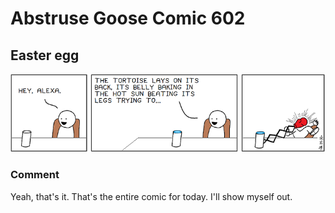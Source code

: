 # Abstruse Goose Comic 602
## Easter egg

![image](this_really_works_try_it.png)
### Comment
Yeah, that's it. That's the entire comic for today. I'll show myself out.
